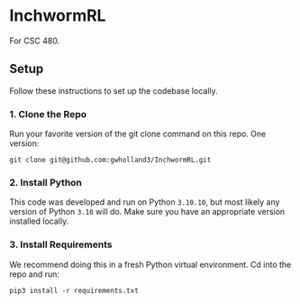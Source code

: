 # InchwormRL
For CSC 480.

## Setup

Follow these instructions to set up the codebase locally.

### 1. Clone the Repo
Run your favorite version of the git clone command on this repo. One version:

`git clone git@github.com:gwholland3/InchwormRL.git`

### 2. Install Python
This code was developed and run on Python `3.10.10`, but most likely any version of Python `3.10` will do. Make sure you have an appropriate version installed locally.

### 3. Install Requirements
We recommend doing this in a fresh Python virtual environment. Cd into the repo and run:

`pip3 install -r requirements.txt`
